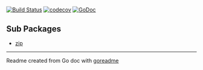 # 

[![Build Status](https://travis-ci.org/mtcoafun/goutil.svg?branch=master)](https://travis-ci.org/mtcoafun/goutil)
[![codecov](https://codecov.io/gh/mtcoafun/goutil/branch/master/graph/badge.svg)](https://codecov.io/gh/mtcoafun/goutil)
[![GoDoc](https://img.shields.io/badge/pkg.go.dev-doc-blue)](http://pkg.go.dev/github.com/mtcoafun/goutil)

## Sub Packages

* [zip](./zip)

---
Readme created from Go doc with [goreadme](https://github.com/posener/goreadme)
